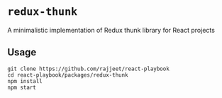 # `redux-thunk`

A minimalistic implementation of Redux thunk library for React projects

## Usage

```
git clone https://github.com/rajjeet/react-playbook
cd react-playbook/packages/redux-thunk
npm install
npm start
```
